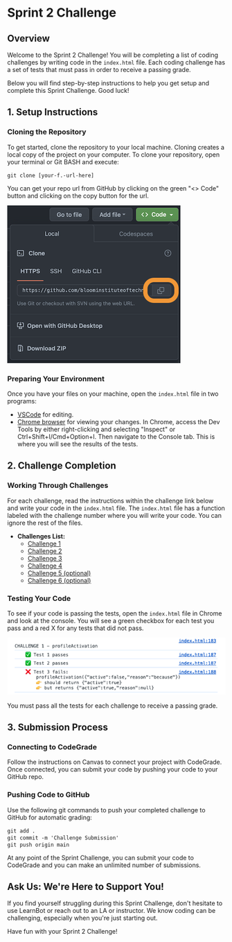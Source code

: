 # Sprint 2 Challenge

## Overview
Welcome to the Sprint 2 Challenge! You will be completing a list of coding challenges by writing code in the `index.html` file. Each coding challenge has a set of tests that must pass in order to receive a passing grade.

Below you will find step-by-step instructions to help you get setup and complete this Sprint Challenge. Good luck!

## 1. Setup Instructions

### Cloning the Repository
To get started, clone the repository to your local machine. Cloning creates a local copy of the project on your computer. To clone your repository, open your terminal or Git BASH and execute:

```
git clone [your-f.-url-here]
```

You can get your repo url from GitHub by clicking on the green "<> Code" button and clicking on the copy button for the url.

![Image of a GitHub repo page with the green code button open.](./images/github-url.png)

### Preparing Your Environment
Once you have your files on your machine, open the `index.html` file in two programs:
  - [VSCode](https://code.visualstudio.com/download) for editing.
  - [Chrome browser](https://www.google.com/chrome/) for viewing your changes.
 In Chrome, access the Dev Tools by either right-clicking and selecting "Inspect" or Ctrl+Shift+I/Cmd+Option+I. Then navigate to the Console tab. This is where you will see the results of the tests.

## 2. Challenge Completion

### Working Through Challenges
For each challenge, read the instructions within the challenge link below and write your code in the `index.html` file. The `index.html` file has a function labeled with the challenge number where you will write your code. You can ignore the rest of the files.
- **Challenges List:**
  - [Challenge 1](./challenges/Challenge_1.md)
  - [Challenge 2](./challenges/Challenge_2.md)
  - [Challenge 3](./challenges/Challenge_3.md)
  - [Challenge 4](./challenges/Challenge_4.md)
  - [Challenge 5 (optional)](./challenges/Challenge_5.md)
  - [Challenge 6 (optional)](./challenges/Challenge_6.md)

### Testing Your Code
To see if your code is passing the tests, open the `index.html` file in Chrome and look at the console. You will see a green checkbox for each test you pass and a red X for any tests that did not pass.

![An image of what tests look like when the pass and fail in the Chrome Console](./images/tests-running.png)

You must pass all the tests for each challenge to receive a passing grade.

## 3. Submission Process

### Connecting to CodeGrade
Follow the instructions on Canvas to connect your project with CodeGrade. Once connected, you can submit your code by pushing your code to your GitHub repo.

### Pushing Code to GitHub
Use the following git commands to push your completed challenge to GitHub for automatic grading:
```
git add .
git commit -m 'Challenge Submission'
git push origin main
```

At any point of the Sprint Challenge, you can submit your code to CodeGrade and you can make an unlimited number of submissions.

## Ask Us: We're Here to Support You!
If you find yourself struggling during this Sprint Challenge, don't hesitate to use LearnBot or reach out to an LA or instructor. We know coding can be challenging, especially when you're just starting out.

Have fun with your Sprint 2 Challenge!
